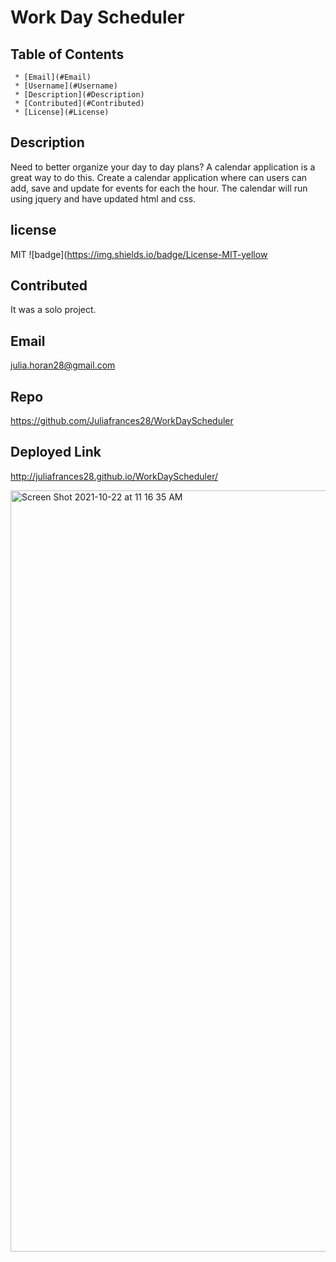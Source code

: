 # Work Day Scheduler 

   ## Table of Contents
     * [Email](#Email)
     * [Username](#Username)
     * [Description](#Description)
     * [Contributed](#Contributed)
     * [License](#License)
     
  ## Description
  Need to better organize your day to day plans? A calendar application is a great way to do this. Create a calendar application where  can users can add, save and update for events for each the hour. The calendar will run using jquery and have updated html and css. 

  ## license 
   MIT
  ![badge](https://img.shields.io/badge/License-MIT-yellow

  ## Contributed
  It was a solo project.   

  ## Email 
  julia.horan28@gmail.com

  ## Repo
  https://github.com/Juliafrances28/WorkDayScheduler

  ## Deployed Link 
  http://juliafrances28.github.io/WorkDayScheduler/

<img width="1218" alt="Screen Shot 2021-10-22 at 11 16 35 AM" src="https://user-images.githubusercontent.com/67694214/138480370-b13817a3-6cf3-429d-b69a-f7805fd7b039.png">
